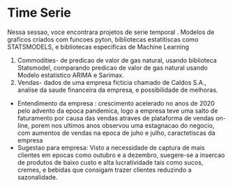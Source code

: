 # Time Serie
 Nessa sessao, voce encontrara projetos de serie temporal . Modelos de graficos criados com funcoes pyton, bibliotecas estatitiscas como STATSMODELS, e bibliotecas especificas de Machine Learning
1. Commodities- de predicao de valor de gas natural, usando biblioteca Statsmodel, comparando predicao de valor de gas natural
usando Modelo estatistico ARIMA e Sarimax. 
2. Vendas- dados de uma empresa ficticia chamado de Caldos S.A., analise da saude financeira da empresa, e possibilidade de melhoras.
* Entendimento da empresa : crescimento acelerado no anos de 2020 pelo advento da epoca pandemica, logo a empresa teve uma salto de faturamento por causa das vendas atraves de plataforma de vendas on-line, porem nos ultimos anos observou uma estagnacao do negocio, com aumentos de vendas na epoca de juho e julho, caractetiscas da empresa
* Sugestao para empresa: Visto a necessidade de captura de mais clientes em epocas como outubro e a dezembro, suegere-se a insercao de produtos de baixo custo e alta lucratividade tais como sucos, cremes, e bebidas que consigam trazer clientes reduzindo a sazonalidade. 
